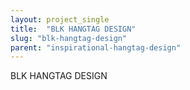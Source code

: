 ```yaml
---
layout: project_single
title:  "BLK HANGTAG DESIGN"
slug: "blk-hangtag-design"
parent: "inspirational-hangtag-design"
---
```

BLK HANGTAG DESIGN